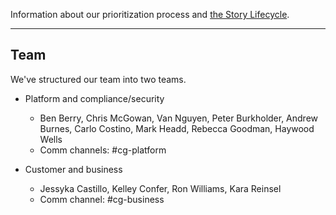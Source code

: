 <a name="definition-of-done"></a>
<a name="grooming"></a>
Information about our prioritization process and [the Story Lifecycle](StoryLifecycle.md).

---

## Team
We've structured our team into two teams.

- Platform and compliance/security
  - Ben Berry, Chris McGowan, Van Nguyen, Peter Burkholder, Andrew Burnes, Carlo Costino, Mark Headd, Rebecca Goodman, Haywood Wells
  - Comm channels: #cg-platform

- Customer and business
  - Jessyka Castillo, Kelley Confer, Ron Williams, Kara Reinsel
  - Comm channel: #cg-business



